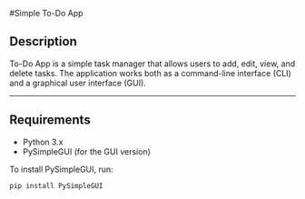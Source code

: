 #Simple To-Do App

## Description
To-Do App is a simple task manager that allows users to add, edit, view, and delete tasks. The application works both as a command-line interface (CLI) and a graphical user interface (GUI).

---

## Requirements
- Python 3.x
- PySimpleGUI (for the GUI version)

To install PySimpleGUI, run:
```sh
pip install PySimpleGUI

